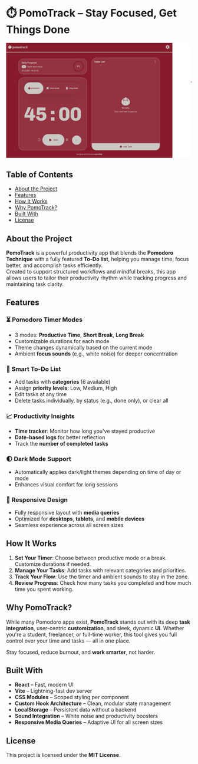 # ⏱️ PomoTrack – Stay Focused, Get Things Done

![PomoTrack Readme](public/pomotrackReadme.png)

## Table of Contents  
- [About the Project](#about-the-project)  
- [Features](#features)  
- [How It Works](#how-it-works)  
- [Why PomoTrack?](#why-pomotrack)  
- [Built With](#built-with)  
- [License](#license)  

## About the Project  
**PomoTrack** is a powerful productivity app that blends the **Pomodoro Technique** with a fully featured **To-Do list**, helping you manage time, focus better, and accomplish tasks efficiently.  
Created to support structured workflows and mindful breaks, this app allows users to tailor their productivity rhythm while tracking progress and maintaining task clarity.

## Features  
### ⏳ **Pomodoro Timer Modes**  
- 3 modes: **Productive Time**, **Short Break**, **Long Break**  
- Customizable durations for each mode  
- Theme changes dynamically based on the current mode  
- Ambient **focus sounds** (e.g., white noise) for deeper concentration  

### 📝 **Smart To-Do List**  
- Add tasks with **categories** (6 available)  
- Assign **priority levels**: Low, Medium, High  
- Edit tasks at any time  
- Delete tasks individually, by status (e.g., done only), or clear all  

### 📈 **Productivity Insights**  
- **Time tracker**: Monitor how long you've stayed productive  
- **Date-based logs** for better reflection  
- Track the **number of completed tasks**  

### 🌓 **Dark Mode Support**  
- Automatically applies dark/light themes depending on time of day or mode  
- Enhances visual comfort for long sessions  

### 📱 **Responsive Design**  
- Fully responsive layout with **media queries**  
- Optimized for **desktops**, **tablets**, and **mobile devices**  
- Seamless experience across all screen sizes  

## How It Works  
1. **Set Your Timer**: Choose between productive mode or a break. Customize durations if needed.  
2. **Manage Your Tasks**: Add tasks with relevant categories and priorities.  
3. **Track Your Flow**: Use the timer and ambient sounds to stay in the zone.  
4. **Review Progress**: Check how many tasks you completed and how much time you spent working.

## Why PomoTrack?  
While many Pomodoro apps exist, **PomoTrack** stands out with its deep **task integration**, user-centric **customization**, and sleek, dynamic **UI**. Whether you're a student, freelancer, or full-time worker, this tool gives you full control over your time and tasks — all in one place.

Stay focused, reduce burnout, and **work smarter**, not harder.

## Built With  
- **React** – Fast, modern UI  
- **Vite** – Lightning-fast dev server  
- **CSS Modules** – Scoped styling per component  
- **Custom Hook Architecture** – Clean, modular state management  
- **LocalStorage** – Persistent data without a backend  
- **Sound Integration** – White noise and productivity boosters  
- **Responsive Media Queries** – Adaptive UI for all screen sizes  

## License  
This project is licensed under the **MIT License**.